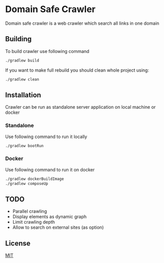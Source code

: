 # Domain Safe Crawler

Domain safe crawler is a web crawler which search all links in one domain

## Building

To build crawler use following command
```bash
./gradlew build
```
If you want to make full rebuild you should clean whole project using:
```bash
./gradlew clean
```

## Installation

Crawler can be run as standalone server application on local machine or docker

### Standalone

Use following command to run it locally
```bash
./gradlew bootRun
```
### Docker

Use following command to run it on docker
```bash
./gradlew dockerBuildImage
./gradlew composeUp
```

## TODO
* Parallel crawling
* Display elements as dynamic graph
* Limit crawling depth
* Allow to search on external sites (as option)

## License
[MIT](https://choosealicense.com/licenses/mit/)